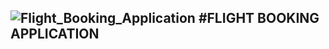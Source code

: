 ![Flight_Booking_Application](https://github.com/Yasith8/flight-ticket-booking-application/assets/90121062/9ece8417-62c3-4980-aa97-ba3551fb001e)
#FLIGHT BOOKING APPLICATION
---
